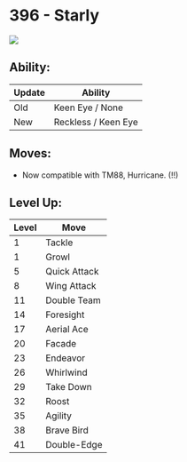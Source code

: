 # 396 - Starly
![][396]

## Ability:

Update | Ability
---    | ---
Old    | Keen Eye / None
New    | Reckless / Keen Eye

## Moves:

 - Now compatible with TM88, Hurricane. (!!)

## Level Up:

Level | Move
---   | ---
  1   | Tackle
  1   | Growl
  5   | Quick Attack
  8   | Wing Attack
 11   | Double Team
 14   | Foresight
 17   | Aerial Ace
 20   | Facade
 23   | Endeavor
 26   | Whirlwind
 29   | Take Down
 32   | Roost
 35   | Agility
 38   | Brave Bird
 41   | Double-Edge



[396]: /img/pokemon/396.png
